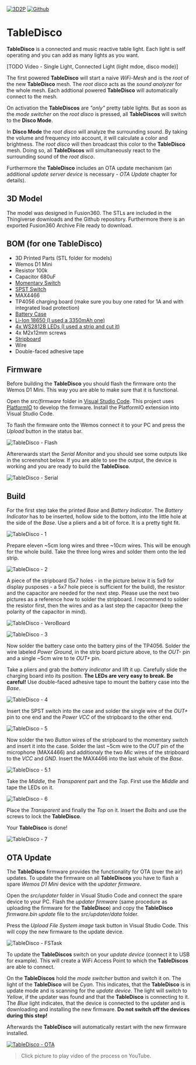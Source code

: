 [![3D2P](https://img.shields.io/badge/3D2P-TableDisco-orange.svg)](https://3d2p.net/Project/CX0TQMEKNKIA2N85FOFMDW)
[![Github](https://img.shields.io/badge/Github-TableDisco-brightgreen.svg)](https://github.com/geaz/tableDisco)

# TableDisco
**TableDisco** is a connected and music reactive table light. Each light is self operating and you can add as many lights as you want.

[TODO Video - Single Light, Connected Light (light mdoe, disco mode)]

The first powered **TableDisco** will start a naive *WiFi-Mesh* and is the *root* of the new **TableDisco** mesh. The *root disco* acts as the *sound analyzer* for the whole mesh. Each addtional powered **TableDisco** will automatically connect to the mesh.

On activation the **TableDiscos** are *"only"* pretty table lights. But as soon as
the *mode switcher* on the *root disco* is pressed, all **TableDiscos** will switch to the **Disco Mode**.

In **Disco Mode** the *root disco* will analyze the surrounding sound. By taking the volume and frequency into account, it will calculate a color and brightness. The *root disco* will then broadcast this color to the **TableDisco** mesh. Doing so, all **TableDiscos** will simultaneously react to the surrounding sound of the *root disco*.

Furthermore the **TableDisco** includes an OTA update mechanism (an additional *update server device* is necessary - *OTA Update* chapter for details).

## 3D Model
The model was designed in Fusion360. The STLs are included in the Thingiverse downloads and the Github repository. Furthermore there is an exported Fusion360 Archive File ready to download.

## BOM (for one TableDisco)

- 3D Printed Parts (STL folder for models)
- Wemos D1 Mini
- Resistor 100k
- Capacitor 680uF
- [Momentary Switch](https://ebay.us/w5SPS8)
- [SPST Switch](https://www.amazon.de/dp/B076GXD7XN)
- MAX4466
- TP4056 charging board (make sure you buy one rated for 1A and with integrated load protection)
- [Battery Case](https://www.amazon.de/dp/B077XW1F9C) 
- [Li-Ion 18650 (I used a 3350mAh one)](https://ebay.us/9vmIsS)
- [4x WS2812B LEDs (I used a strip and cut it)](https://www.amazon.de/dp/B01CDTED80)
- 4x M2x12mm screws
- [Stripboard](https://www.amazon.com/dp/B00C9NXP94)
- Wire
- Double-faced adhesive tape

## Firmware

Before building the **TableDisco** you should flash the firmware onto the Wemos D1 Mini. This way you are able to make sure that it is functional.

Open the *src/firmware* folder in [Visual Studio Code](https://code.visualstudio.com/). This project uses [PlatformIO](https://platformio.org/platformio-ide) to develop the firmware. Install the PlatformIO extension into Visual Studio Code.

To flash the firmware onto the Wemos connect it to your PC and press the *Upload* button in the status bar.

![TableDisco - Flash](https://raw.githubusercontent.com/geaz/tableDisco/master/images/flash.png)

Aftererwards start the *Serial Monitor* and you should see some outputs like in the screenshot below. If you are able to see the output, the device is working and you are ready to build the **TableDisco**.

![TableDisco - Serial](https://raw.githubusercontent.com/geaz/tableDisco/master/images/serial.png)

## Build

For the first step take the printed *Base* and *Battery Indicator*. The *Battery Indicator* has to be inserted, hollow side to the bottom, into the little hole at the side of the *Base*. Use a pliers and a bit of force. It is a pretty tight fit.

![TableDisco - 1](https://raw.githubusercontent.com/geaz/tableDisco/master/images/1.jpg)

Prepare eleven ~5cm long wires and three ~10cm wires. This will be enough for the whole build. Take the three long wires and solder them onto the led strip.

![TableDisco - 2](https://raw.githubusercontent.com/geaz/tableDisco/master/images/2.jpg)

A piece of the stripboard (5x7 holes - in the picture below it is 5x9 for display pusposes - a 5x7 hole piece is sufficient for the build), the resistor and the capacitor are needed for the next step. Please use the next two pictures as a reference how to solder the stripboard. I recommend to solder the resistor first, then the wires and as a last step the capacitor (keep the polarity of the capacitor in mind).

![TableDisco - VeroBoard](https://raw.githubusercontent.com/geaz/tableDisco/master/images/VeroBoard.png)

![TableDisco - 3](https://raw.githubusercontent.com/geaz/tableDisco/master/images/3.jpg)

Now solder the battery case onto the battery pins of the TP4056. Solder the wire labeled *Power Ground*, in the strip board picture above, to the *OUT-* pin and a single ~5cm wire to te *OUT+* pin.

Take a pliers and grab the *battery indicator* and lift it up. Carefully slide the charging board into its position. **The LEDs are very easy to break. Be careful!** Use double-faced adhesive tape to mount the battery case into the *Base*.

![TableDisco - 4](https://raw.githubusercontent.com/geaz/tableDisco/master/images/4.jpg)

Insert the SPST switch into the case and solder the single wire of the *OUT+* pin to one end and the *Power VCC* of the stripboard to the other end.

![TableDisco - 5](https://raw.githubusercontent.com/geaz/tableDisco/master/images/5.jpg)

Now solder the two *Button* wires of the stripboard to the momentary switch and insert it into the case.
Solder the last ~5cm wire to the *OUT* pin of the microphone (MAX4466) and additionaly the two *Mic* wires of the stripboard to the *VCC* and *GND*. Insert the MAX4466 into the last whole of the *Base*.

![TableDisco - 5.1](https://raw.githubusercontent.com/geaz/tableDisco/master/images/5.1.jpg)

Take the *Middle*, the *Transparent* part and the *Top*. First use the *Middle* and tape the LEDs on it.

![TableDisco - 6](https://raw.githubusercontent.com/geaz/tableDisco/master/images/6.jpg)

Place the *Transparent* and finally the *Top* on it. Insert the *Bolts* and use the screws to lock the **TableDisco**.

Your **TableDisco** is done!

![TableDisco - 7](https://raw.githubusercontent.com/geaz/tableDisco/master/images/7.jpg)

## OTA Update

The **TableDisco** firmware provides the functionality for OTA (over the air) updates. To update the firmware on all **TableDiscos** you have to flash a spare *Wemos D1 Mini* device with the *updater firmware*.

Open the *src/updater* folder in Visual Studio Code and connect the spare device to your PC. Flash the *updater firmware* (same procedure as uploading the firmware for the **TableDisco**) and copy the **TableDisco** *firmware.bin update* file to the *src/updater/data* folder.

Press the *Upload File System image* task button in Visual Studio Code. This will copy the new firmware to the update device.

![TableDisco - FSTask](https://raw.githubusercontent.com/geaz/tableDisco/master/images/fsupload.png)

To update the **TableDiscos** switch on your *update device* (connect it to USB for example). This will create a WiFi Access Point to which the **TableDiscos** are able to connect.

On the **TableDiscos** hold the *mode switcher* button and switch it on. The light of the **TableDisco** will be *Cyan*. This indicates, that the **TableDisco** is in update mode and is scanning for the *update device*. The light will switch to *Yellow*, if the updater was found and that the **TableDisco** is connecting to it. The *Blue* light indicates, that the device is connected to the updater and is downloading and installing the new firmware. **Do not switch off the devices during this step!**

Afterwards the **TableDisco** will automatically restart with the new firmware installed.

[![TableDisco - OTA](https://img.youtube.com/vi/ygwx93fGblA/hqdefault.jpg)](https://youtu.be/ygwx93fGblA)  
> Click picture to play video of the process on YouTube.